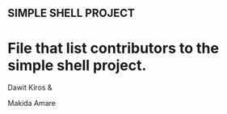## SIMPLE SHELL PROJECT                                                                                                                    

# File that list contributors to the simple shell project.

Dawit Kiros & 

Makida Amare

